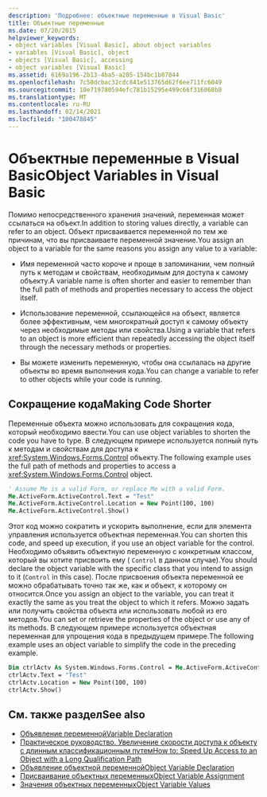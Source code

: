 ```yaml
---
description: 'Подробнее: объектные переменные в Visual Basic'
title: Объектные переменные
ms.date: 07/20/2015
helpviewer_keywords:
- object variables [Visual Basic], about object variables
- variables [Visual Basic], object
- objects [Visual Basic], accessing
- object variables [Visual Basic]
ms.assetid: 6169a196-2b13-4ba5-a205-154bc1b87844
ms.openlocfilehash: 7c50dcbac32cdc841e513765d62f6ee711fc6049
ms.sourcegitcommit: 10e719780594efc781b15295e499c66f316068b8
ms.translationtype: MT
ms.contentlocale: ru-RU
ms.lasthandoff: 02/14/2021
ms.locfileid: "100478845"
---
```

# <a name="object-variables-in-visual-basic"></a><span data-ttu-id="15aed-103">Объектные переменные в Visual Basic</span><span class="sxs-lookup"><span data-stu-id="15aed-103">Object Variables in Visual Basic</span></span>

<span data-ttu-id="15aed-104">Помимо непосредственного хранения значений, переменная может ссылаться на объект.</span><span class="sxs-lookup"><span data-stu-id="15aed-104">In addition to storing values directly, a variable can refer to an object.</span></span> <span data-ttu-id="15aed-105">Объект присваивается переменной по тем же причинам, что вы присваиваете переменной значение.</span><span class="sxs-lookup"><span data-stu-id="15aed-105">You assign an object to a variable for the same reasons you assign any value to a variable:</span></span>

- <span data-ttu-id="15aed-106">Имя переменной часто короче и проще в запоминании, чем полный путь к методам и свойствам, необходимым для доступа к самому объекту.</span><span class="sxs-lookup"><span data-stu-id="15aed-106">A variable name is often shorter and easier to remember than the full path of methods and properties necessary to access the object itself.</span></span>

- <span data-ttu-id="15aed-107">Использование переменной, ссылающейся на объект, является более эффективным, чем многократный доступ к самому объекту через необходимые методы или свойства.</span><span class="sxs-lookup"><span data-stu-id="15aed-107">Using a variable that refers to an object is more efficient than repeatedly accessing the object itself through the necessary methods or properties.</span></span>

- <span data-ttu-id="15aed-108">Вы можете изменить переменную, чтобы она ссылалась на другие объекты во время выполнения кода.</span><span class="sxs-lookup"><span data-stu-id="15aed-108">You can change a variable to refer to other objects while your code is running.</span></span>

## <a name="making-code-shorter"></a><span data-ttu-id="15aed-109">Сокращение кода</span><span class="sxs-lookup"><span data-stu-id="15aed-109">Making Code Shorter</span></span>

<span data-ttu-id="15aed-110">Переменные объекта можно использовать для сокращения кода, который необходимо ввести.</span><span class="sxs-lookup"><span data-stu-id="15aed-110">You can use object variables to shorten the code you have to type.</span></span> <span data-ttu-id="15aed-111">В следующем примере используется полный путь к методам и свойствам для доступа к <xref:System.Windows.Forms.Control> объекту.</span><span class="sxs-lookup"><span data-stu-id="15aed-111">The following example uses the full path of methods and properties to access a <xref:System.Windows.Forms.Control> object.</span></span>

```vb
' Assume Me is a valid Form, or replace Me with a valid Form.
Me.ActiveForm.ActiveControl.Text = "Test"
Me.ActiveForm.ActiveControl.Location = New Point(100, 100)
Me.ActiveForm.ActiveControl.Show()
```

<span data-ttu-id="15aed-112">Этот код можно сократить и ускорить выполнение, если для элемента управления используется объектная переменная.</span><span class="sxs-lookup"><span data-stu-id="15aed-112">You can shorten this code, and speed up execution, if you use an object variable for the control.</span></span> <span data-ttu-id="15aed-113">Необходимо объявить объектную переменную с конкретным классом, который вы хотите присвоить ему ( `Control` в данном случае).</span><span class="sxs-lookup"><span data-stu-id="15aed-113">You should declare the object variable with the specific class that you intend to assign to it (`Control` in this case).</span></span> <span data-ttu-id="15aed-114">После присвоения объекта переменной ее можно обрабатывать точно так же, как и объект, к которому он относится.</span><span class="sxs-lookup"><span data-stu-id="15aed-114">Once you assign an object to the variable, you can treat it exactly the same as you treat the object to which it refers.</span></span> <span data-ttu-id="15aed-115">Можно задать или получить свойства объекта или использовать любой из его методов.</span><span class="sxs-lookup"><span data-stu-id="15aed-115">You can set or retrieve the properties of the object or use any of its methods.</span></span> <span data-ttu-id="15aed-116">В следующем примере используется объектная переменная для упрощения кода в предыдущем примере.</span><span class="sxs-lookup"><span data-stu-id="15aed-116">The following example uses an object variable to simplify the code in the preceding example.</span></span>

```vb
Dim ctrlActv As System.Windows.Forms.Control = Me.ActiveForm.ActiveControl
ctrlActv.Text = "Test"
ctrlActv.Location = New Point(100, 100)
ctrlActv.Show()
```

## <a name="see-also"></a><span data-ttu-id="15aed-117">См. также раздел</span><span class="sxs-lookup"><span data-stu-id="15aed-117">See also</span></span>

- [<span data-ttu-id="15aed-118">Объявление переменной</span><span class="sxs-lookup"><span data-stu-id="15aed-118">Variable Declaration</span></span>](variable-declaration.md)
- [<span data-ttu-id="15aed-119">Практическое руководство. Увеличение скорости доступа к объекту с длинным классификационным путем</span><span class="sxs-lookup"><span data-stu-id="15aed-119">How to: Speed Up Access to an Object with a Long Qualification Path</span></span>](how-to-speed-up-access-to-an-object-with-a-long-qualification-path.md)
- [<span data-ttu-id="15aed-120">Объявление объектной переменной</span><span class="sxs-lookup"><span data-stu-id="15aed-120">Object Variable Declaration</span></span>](object-variable-declaration.md)
- [<span data-ttu-id="15aed-121">Присваивание объектных переменных</span><span class="sxs-lookup"><span data-stu-id="15aed-121">Object Variable Assignment</span></span>](object-variable-assignment.md)
- [<span data-ttu-id="15aed-122">Значения объектных переменных</span><span class="sxs-lookup"><span data-stu-id="15aed-122">Object Variable Values</span></span>](object-variable-values.md)
